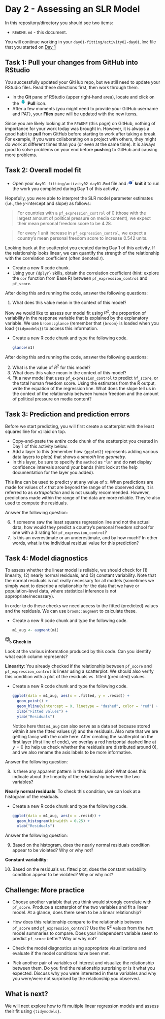 Day 2 - Assessing an SLR Model
================

In this repository/directory you should see two items:

- `README.md` - this document.

You will continue working in your `day01-fitting/activity02-day01.Rmd`
file that you started on [Day 1](../day01-fitting)

## Task 1: Pull your changes from GitHub into RStudio

You successfully updated your GitHub repo, but we still need to update
your RStudio files. Read these directions first, then work through them.

- In the **Git** pane of RStudio (upper right-hand area), locate and
  click on the
  <img src="../README-img/pull-icon.png" alt="knit" width = "20"/>
  **Pull** icon.
- After a few moments (you might need to provide your GitHub username
  and PAT), your **Files** pane will be updated with the new items.

Since you are likely looking at the `README` (this page) on GitHub,
nothing of importance for your work today was brought in. However, it is
always a good habit to **pull** from GitHub before starting to work
after taking a break. For example, if you were collaborating on a
project with others, they might do work at different times than you (or
even at the same time). It is always good to solve problems on your end
before **push**ing to GitHub and causing more problems.

## Task 2: Overall model fit

- Open your `day01-fitting/activity02-day01.Rmd` file and
  <img src="../README-img/knit-icon.png" alt="knit" width = "20"/>
  **knit** it to run the work you completed during Day 1 of this
  activity.

Hopefully, you were able to interpret the SLR model parameter estimates
(i.e., the *y*-intercept and slope) as follows:

> For countries with a `pf_expression_control` of 0 (those with the
> largest amount of political pressure on media content), we expect
> their mean personal freedom score to be 4.28.

> For every 1 unit increase in `pf_expression_control`, we expect a
> country’s mean personal freedom score to increase 0.542 units.

Looking back at the scatterplot you created during Day 1 of this
activity. If the relationship looks linear, we can quantify the strength
of the relationship with the correlation coefficient (often denoted
$r$).

- Create a new R code chunk.
- Using your `{dplyr}` skills, obtain the correlation coefficient (hint:
  explore the `cor` function from Base R) between
  `pf_expression_control` and `pf_score`.

After doing this and running the code, answer the following questions:

1.  What does this value mean in the context of this model?

Now we would like to assess our model fit using $R^2$, the proportion of
variability in the response variable that is explained by the
explanatory variable. We use `broom::glance` (remember that `{broom}` is
loaded when you load `{tidymodels}`) to access this information.

- Create a new R code chunk and type the following code.

  ``` r
  glance(m1)
  ```

After doing this and running the code, answer the following questions:

2.  What is the value of $R^2$ for this model?
3.  What does this value mean in the context of this model?
4.  Fit a new model that uses `pf_expression_control` to predict
    `hf_score`, or the total human freedom score. Using the estimates
    from the R output, write the equation of the regression line. What
    does the slope tell us in the context of the relationship between
    human freedom and the amount of political pressure on media content?

## Task 3: Prediction and prediction errors

Before we start predicting, you will first create a scatterplot with the
least squares line for `m1` laid on top.

- Copy-and-paste the *entire* code chunk of the scatterplot you created
  in Day 1 of this activity below.
- Add a layer to this (remember how `{ggplot2}` represents adding
  various data layers to plots) that shows a *smooth* line *geometry*.
- In this layer, be sure to specify the `method` as `"lm"` and do
  **not** display confidence intervals around your bands (hint: look at
  the help documentation for the layer you added).

This line can be used to predict $y$ at any value of $x$. When
predictions are made for values of $x$ that are beyond the range of the
observed data, it is referred to as *extrapolation* and is not usually
recommended. However, predictions made within the range of the data are
more reliable. They’re also used to compute the residuals.

Answer the following question:

6.  If someone saw the least squares regression line and not the actual
    data, how would they predict a country’s personal freedom school for
    one with a 3 rating for `pf_expression_control`?
7.  Is this an overestimate or an underestimate, and by how much? In
    other words, what is the individual residual value for this
    prediction?

## Task 4: Model diagnostics

To assess whether the linear model is reliable, we should check for (1)
linearity, (2) nearly normal residuals, and (3) constant variability.
Note that the normal residuals is not really necessary for all models
(sometimes we simply want to describe a relationship for the data that
we have or population-level data, where statistical inference is not
appropriate/necessary).

In order to do these checks we need access to the fitted (predicted)
values and the residuals. We can use `broom::augment` to calculate
these.

- Create a new R code chunk and type the following code.

  ``` r
  m1_aug <- augment(m1)
  ```

![check-in](../README-img/noun-magnifying-glass.png) **Check in**

Look at the various information produced by this code. Can you identify
what each column represents?

**Linearity**: You already checked if the relationship between
`pf_score` and `pf_expression_control` is linear using a scatterplot. We
should also verify this condition with a plot of the residuals
vs. fitted (predicted) values.

- Create a new R code chunk and type the following code.

  ``` r
  ggplot(data = m1_aug, aes(x = .fitted, y = .resid)) +
    geom_point() +
    geom_hline(yintercept = 0, linetype = "dashed", color = "red") +
    xlab("Fitted values") +
    ylab("Residuals")
  ```

  Notice here that `m1_aug` can also serve as a data set because stored
  within it are the fitted values ($\hat{y}$) and the residuals. Also
  note that we are getting fancy with the code here. After creating the
  scatterplot on the first layer (first line of code), we overlay a red
  horizontal dashed line at $y = 0$ (to help us check whether the
  residuals are distributed around 0), and we also rename the axis
  labels to be more informative.

Answer the following question:

8.  Is there any apparent pattern in the residuals plot? What does this
    indicate about the linearity of the relationship between the two
    variables?

**Nearly normal residuals**: To check this condition, we can look at a
histogram of the residuals.

- Create a new R code chunk and type the following code.

  ``` r
  ggplot(data = m1_aug, aes(x = .resid)) +
    geom_histogram(binwidth = 0.25) +
    xlab("Residuals")
  ```

Answer the following question:

9.  Based on the histogram, does the nearly normal residuals condition
    appear to be violated? Why or why not?

**Constant variability**:

10. Based on the residuals vs. fitted plot, does the constant
    variability condition appear to be violated? Why or why not?

## Challenge: More practice

- Choose another variable that you think would strongly correlate with
  `pf_score`. Produce a scatterplot of the two variables and fit a
  linear model. At a glance, does there seem to be a linear
  relationship?

- How does this relationship compare to the relationship between
  `pf_score` and `pf_expression_control`? Use the $R^2$ values from the
  two model summaries to compare. Does your independent variable seem to
  predict `pf_score` better? Why or why not?

- Check the model diagnostics using appropriate visualizations and
  evaluate if the model conditions have been met.

- Pick another pair of variables of interest and visualize the
  relationship between them. Do you find the relationship surprising or
  is it what you expected. Discuss why you were interested in these
  variables and why you were/were not surprised by the relationship you
  observed.

## What is next?

We will next explore how to fit multiple linear regression models and
assess their fit using `{tidymodels}`.
